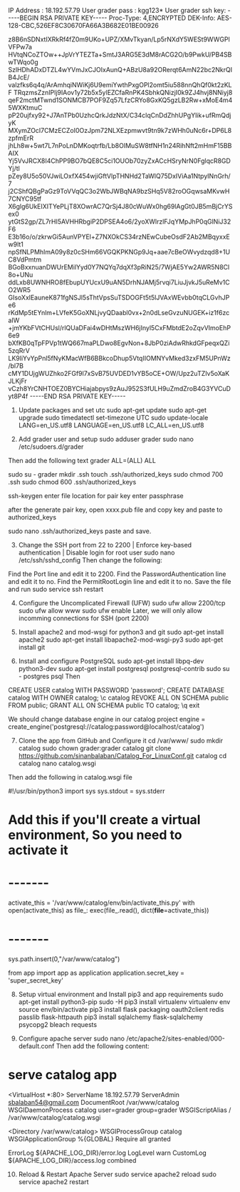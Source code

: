 
IP Address : 18.192.57.79
User grader pass : kgg123*
User grader ssh key:
-----BEGIN RSA PRIVATE KEY-----
Proc-Type: 4,ENCRYPTED
DEK-Info: AES-128-CBC,526EF8C30670FA66A3B682E01BE00926

z8B6nSDNxtIXRkRf4fZ0m9UKo+UPZ/XMvTkyan/Lp5rNXdY5WESt9WWGPlVFPw7a
HVtqNCoZTOw++JpVrYTEZTa+SmtJ3ARG5E3dM8rACG2O/b9PwkU/PB4SBwTWqo0g
SzlHDhADxDTZL4wYVmJxCJOIxAunQ+ABzU8a92ORerqt6AmN22bc2NkrQIB4JcE/
valzfks6q4q/ArAmhqiNWiKj6U9emiYwthPxgOPl2omt5iu588nnQhQf0kt2zKLF
TRqzmsZznIPlj9IAov1y72b5x5ylEZCfaRnPK4SbhkQNizjI0k9ZJ4hvj8NNiyj8
qeF2mctMTwnd1SONMCB7POF9Zq57LfzCRYo8GxKQ5gzLB2Rw+xMoE4m45WXKtmuC
pP20ujfxy92+J7AnTPb0UzhcQrkJdzNtX/C34clqCnDdZhhUPgYlik+ufRmQdjyK
MXymZOcI7CMzECZoI0OzJpm72NLXEzpmwvt9tn9k7zWHh0uNc6r+DP6L8zpfmErR
jhLh8w+5wt7L7nPoLnDMKoqtrfb/Lb8OIMuSW8tfNH1n24RihNft2mHmF15BBAIX
Yj5VvJRCX8I4ChPP9BO7bQE8C5ci1OUOb70zyZxACcHSryNrN0FglqcR8GDYj/tl
pZey8U5o50VJwiLOxfX454wjiGftVlpTHNHd2TaWlQ75DxIViAa1NtpyINnGrh/7
j2CShfQBgPaGz9ToVVqQC3o2WbJWBqNA9bzSHq5V82roOGqwsaMKvwH7CNYC95tf
X6glg6UkEIXITYePLjT8XOwrAC7QrSj4J80cWuWx0hg69lAgGt0JB5mBjCrYSex0
ytGtS2gp/ZL7rHI5AVHHRbgiP2DPSEA4o6/2yoXWlrzlFJqYMpJhP0qGlNiJ32F6
E3b16o/o/zkrwGi5AunVPYEl+Z7NXOkCS34rzNEwCubeOsdF2Ab2MBqyxxEw9lt1
npSfNLPMhImA09y8z0cSHm66VGQKPKNGp9Jq+aae7cBeOWvydzqd8+1UC8VdPmtm
BGoBxxnuanDWUrEMilYyd0Y7NQYq7dqXf3pRiN25/7WjAE5Yw2AWR5N8Cl8o+UNu
ddLxb8UWNHRO8fEbupUYUcxU9uAN5DrhNJAMj5rvqi7LiuJjvkJ5uReMv1CO2WR5
GIsoXxlEauneK871fgNSJl5sThtVpsSuTSDOGFt5t5lJVAxWEvbb0tqCLGvhJPe6
rKdMp5tEYnlm+LVfeK5GoXNLjvyQDaabl0vx+2n0dLseGvzuNUGEK+iz1f6zcaIW
+jmYKbFVtCHUsl/rlQUaDFai4wDHtMszWH6jInyl5CxFMbtdE2oZqvVImoEhP6e9
bXfKB0qTpFPVp1tWQ667maPLDwo8EgvNon+8JbP0ziAdwRhkdGFpeqxQZi5zqRrV
LK9liYvYpPnl5fNyKMacWfB6BBkcoDhup5VtqIIOMNYvMked3zxFM5UPnWz/bl7B
cMY1DUjgWUZhko2FGf9l7xSvB75UVDED1vYB5oCE+OW/Upz2uTZIv5oXaKJLKjFr
vCzh8YrCNHTOEZ0BYCHiajabpys9zAuJ952S3fULH9uZmdZroB4G3YVCuDyt8P4f
-----END RSA PRIVATE KEY-----


1. Update packages and set utc
sudo apt-get update
sudo apt-get upgrade
sudo timedatectl set-timezone UTC
sudo update-locale LANG=en_US.utf8 LANGUAGE=en_US.utf8 LC_ALL=en_US.utf8


2. Add grader user and setup
sudo adduser grader
sudo nano /etc/sudoers.d/grader 

Then add the following text grader ALL=(ALL) ALL

sudo su - grader
mkdir .ssh
touch .ssh/authorized_keys 
sudo chmod 700 .ssh
sudo chmod 600 .ssh/authorized_keys 

ssh-keygen
enter file location for pair key 
enter passphrase

  after the generate pair key, open xxxx.pub file and copy key and paste to authorized_keys

sudo nano .ssh/authorized_keys 
  paste and save.


3. Change the SSH port from 22 to 2200 | Enforce key-based authentication | Disable login for root user
sudo nano /etc/ssh/sshd_config
  Then change the following:

Find the Port line and edit it to 2200.
Find the PasswordAuthentication line and edit it to no.
Find the PermitRootLogin line and edit it to no.
Save the file and run sudo service ssh restart


4. Configure the Uncomplicated Firewall (UFW)
sudo ufw allow 2200/tcp
sudo ufw allow www
sudo ufw enable
Later, we will only allow incomming connections for SSH (port 2200)


5. Install apache2 and mod-wsgi for python3 and git
sudo apt-get install apache2
sudo apt-get install libapache2-mod-wsgi-py3
sudo apt-get install git


6. Install and configure PostgreSQL
sudo apt-get install libpq-dev python3-dev
sudo apt-get install postgresql postgresql-contrib
sudo su - postgres
psql
Then

CREATE USER catalog WITH PASSWORD 'password';
CREATE DATABASE catalog WITH OWNER catalog;
\c catalog
REVOKE ALL ON SCHEMA public FROM public;
GRANT ALL ON SCHEMA public TO catalog;
\q
exit

We should change database engine in our catalog project
engine = create_engine('postgresql://catalog:password@localhost/catalog')


7. Clone the app from GitHub and Configure it
cd /var/www/
sudo mkdir catalog
sudo chown grader:grader catalog
git clone https://github.com/sinanbalaban/Catalog_For_LinuxConf.git catalog
cd catalog
nano catalog.wsgi

Then add the following in catalog.wsgi file

#!/usr/bin/python3
import sys
sys.stdout = sys.stderr

# Add this if you'll create a virtual environment, So you need to activate it
# -------
activate_this = '/var/www/catalog/env/bin/activate_this.py'
with open(activate_this) as file_:
    exec(file_.read(), dict(__file__=activate_this))
# -------

sys.path.insert(0,"/var/www/catalog")

from app import app as application
application.secret_key = 'super_secret_key'


8. Setup virtual environment and Install pip3 and app requirements
sudo apt-get install python3-pip
sudo -H pip3 install virtualenv
virtualenv env
source env/bin/activate
pip3 install flask packaging oauth2client redis passlib flask-httpauth
pip3 install sqlalchemy flask-sqlalchemy psycopg2 bleach requests


9. Configure apache server
sudo nano /etc/apache2/sites-enabled/000-default.conf
Then add the following content:

# serve catalog app
<VirtualHost *:80>
  ServerName 18.192.57.79 
  ServerAdmin sbalaban54@gmail.com
  DocumentRoot /var/www/catalog
  WSGIDaemonProcess catalog user=grader group=grader
  WSGIScriptAlias / /var/www/catalog/catalog.wsgi

  <Directory /var/www/catalog>
    WSGIProcessGroup catalog
    WSGIApplicationGroup %{GLOBAL}
    Require all granted
  </Directory>

  ErrorLog ${APACHE_LOG_DIR}/error.log
  LogLevel warn
  CustomLog ${APACHE_LOG_DIR}/access.log combined
</VirtualHost>


10. Reload & Restart Apache Server
sudo service apache2 reload
sudo service apache2 restart